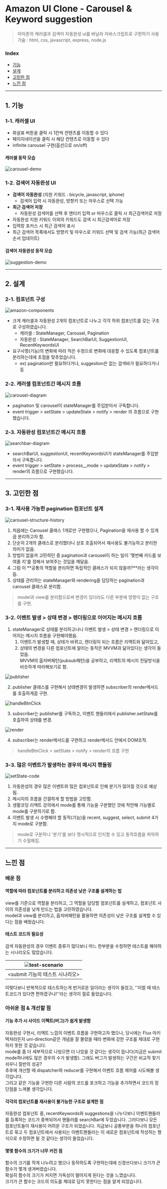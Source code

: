 # Amazon UI Clone - Carousel & Keyword suggestion

> 아마존의 캐러셀과 검색어 자동완성 ui를 바닐라 자바스크립트로 구현하기
> 사용 기술 : html, css, javascript, express, node.js

### Index

- [기능](https://github.com/revlanc/javascript-amazon#1-기능)
- [설계](https://github.com/revlanc/javascript-amazon#2-설계)
- [고민한 점](https://github.com/revlanc/javascript-amazon#3-고민한-점)
- [느낀 점](https://github.com/revlanc/javascript-amazon#4-느낀-점)

---

## 1. 기능

### 1-1. 캐러셀 UI

- 화살표 버튼을 클릭 시 1칸씩 컨텐츠를 이동할 수 있다
- 페이지네이션을 클릭 시 해당 컨텐츠로 이동할 수 있다
- infinite carousel 구현(옵션으로 on/off)

#### 캐러셀 동작 모습

![carousel-demo](https://user-images.githubusercontent.com/42905468/65383624-1ff9cf00-dd53-11e9-9360-0e2e7a1fd1de.gif)

### 1-2. 검색어 자동완성 UI

- **검색어 자동완성** (지원 키워드 : bicycle, javascript, iphone)
  - 검색어 입력 시 자동완성, 방향키 또는 마우스로 선택 가능
- **최근 검색어 저장**
  - 자동완성 검색어를 선택 후 엔터키 입력 or 마우스로 클릭 시 최근검색어로 저장
- 자동완성 지원 키워드 이외의 키워드도 검색 시 최근검색어로 저장
- 입력창 포커스 시 최근 검색어 표시
- 최근 검색어 목록에서도 방향키 및 마우스로 키워드 선택 및 검색 가능(최근 검색어 순서 업데이트)

#### 검색어 자동완성 동작 모습

![suggestion-demo](https://user-images.githubusercontent.com/42905468/65383478-17a09480-dd51-11e9-8aa4-abfde5fa4788.gif)

---

## 2. 설계

### 2-1. 컴포넌트 구성

![amazon-components](https://user-images.githubusercontent.com/42905468/65384607-21c98f80-dd5f-11e9-950a-b76e9b8b59af.jpeg)

- 크게 캐러셀과 자동완성 2개의 컴포넌트로 나누고 각각 하위 컴포넌트를 갖는 구조로 구성하였습니다.
  - 캐러셀 : StateManager, Carousel, Pagination
  - 자동완성 : StateManager, SearchBarUI, SuggestionUI, RecentKeywordsUI
- 요구사항(기능)의 변화에 따라 적은 수정으로 변화에 대응할 수 있도록 컴포넌트를 분리하는데에 초점을 맞추었습니다.
  - ex) pagination만 필요하다거나, suggestion은 없는 검색바가 필요하다거나 등

### 2-2. 캐러셀 컴포넌트간 메시지 흐름

![carousel-diagram](https://user-images.githubusercontent.com/42905468/65389330-0f1b7e80-dd90-11e9-8ec1-ae3722d37f4b.jpeg)

- pagination 및 carousel이 stateManager를 주입받아서 구독합니다.
- event trigger > setState > updateState > notify > render 의 흐름으로 구현했습니다.

### 2-3. 자동완성 컴포넌트간 메시지 흐름

![searchbar-diagram](https://user-images.githubusercontent.com/42905468/65389334-117dd880-dd90-11e9-801f-fa7421c0235b.jpeg)

- searchBarUI, suggestionUI, recentKeywordsUI가 stateManager를 주입받아서 구독합니다.
- event trigger > setState > process\_\_mode > updateState > notify > render의 흐름으로 구현했습니다.

---

## 3. 고민한 점

### 3-1. 재사용 가능한 pagination 컴포넌트 설계

![carousel-structure-history](https://user-images.githubusercontent.com/42905468/65406800-94984080-de1b-11e9-9288-daf69508d0b0.jpeg)

1. 처음에는 Carousel 클래스 1개로만 구현했으나, Pagination을 재사용 할 수 있게끔 분리하고자 함.
2. 단순히 2개의 클래스로 분리했더니 상호 호출되어서 재사용도 불가능하고 분리한 의미가 없음.
3. 방법이 없을까 고민하던 중 pagination과 carousel이 하는 일이 '몇번째 카드를 보여줄 지'를 정해서 보여주는 것임을 깨달음.
4. 그럼 이 **공통의 역할을 분리하면 독립적인 클래스가 되지 않을까?**라는 생각이 듬.
5. 상태를 관리하는 stateManager와 rendering을 담당하는 pagination과 carousel 클래스로 분리함.

> model과 view를 분리함으로써 변경이 있더라도 다른 부분에 영향이 없는 구조를 구현.

### 3-2. 이벤트 발생 > 상태 변경 > 렌더링으로 이어지는 메시지 흐름

1. stateManager로 상태를 분리하고나니 이벤트 발생 > 상태 변경 > 렌더링으로 이어지는 메시지 흐름을 구현해야했음.
   1. 이벤트가 발생할 때, 상태가 바뀌고, 렌더링이 되는 흐름은 리액트와 닮아있고,
   2. 상태의 변경을 다른 컴포넌트에 알리는 동작은 MVVM과 닮아있다는 생각이 들었음.  
      MVVM의 옵저버패턴(pubsub패턴)을 공부하고, 리액트의 메시지 전달방식을 비슷하게 따라해보기로 함.

![publisher](https://user-images.githubusercontent.com/42905468/65619273-d29f8b00-dffa-11e9-804e-c999dcd24e31.png)

2. publisher 클래스를 구현해서 상태변경이 발생하면 subscriber의 render메서드를 호출하게끔 구현.

![handleBtnClick](https://user-images.githubusercontent.com/42905468/65618073-aaaf2800-dff8-11e9-9715-2b9594932a59.png)

3. subscriber는 publisher를 구독하고, 이벤트 핸들러에서 publisher.setState를 호출하여 상태를 변경.

![render](https://user-images.githubusercontent.com/42905468/65618075-ab47be80-dff8-11e9-916f-acbff31bfd9d.png)

4. subscriber는 render메서드를 구현하고 render메서드 안에서 DOM조작.

> handleBtnClick > setState > notify > render의 흐름 구현

### 3-3. 많은 이벤트가 발생하는 경우의 메시지 핸들링

![setState-code](https://user-images.githubusercontent.com/42905468/65531540-192ab200-df35-11e9-9f81-6d18091ee2f2.png)

1. 자동완성의 경우 많은 이벤트와 많은 컴포넌트로 인해 분기가 많아질 것으로 예상됨.
2. 메시지의 흐름을 간결하게 할 방법을 고민함.
3. 생활코딩 리액트 강의에서 mode를 통해 기능을 구분했던 것에 착안해 기능별로 mode를 구분하기로 함.
4. 이벤트 발생 시 수행해야 할 동작(기능)을 recent, suggest, select, submit 4가지 mode로 구분함.

> mode로 구분하니 '분기'를 보다 명시적으로 인지할 수 있고 동작흐름을 파악하기 수월해짐.

---

## 느낀 점

### 배운 점

#### 역할에 따라 컴포넌트를 분리하고 의존성 낮은 구조를 설계하는 법

view를 기준으로 역할을 분리하고, 그 역할을 담당할 컴포넌트를 설계하고, 컴포넌트 사이의 의존성을 낮게 만드는 법을 고민하였습니다.  
model과 view를 분리하고, 옵저버패턴을 활용하면 의존성이 낮은 구조를 설계할 수 있다는 점을 배웠습니다.

#### 테스트 코드의 필요성

검색 자동완성의 경우 이벤트 종류가 많다보니 어느 한부분을 수정하면 테스트를 해야하는 시나리오도 많았습니다.

| ![test-scenario](https://user-images.githubusercontent.com/42905468/65701145-c596a080-e0bb-11e9-808f-9972827dd4ef.png) |
| :--------------------------------------------------------------------------------------------------------------------: |
|                                            <submit 기능의 테스트 시나리오>                                             |

이렇다보니 반복적으로 테스트하는게 번거로운 일이라는 생각이 들었고, ''이럴 때 테스트코드가 있다면 편하겠구나!''라는 생각이 절로 들었습니다.

### 아쉬운 점 & 개선할 점

#### 기능 추가 시 사이드 이펙트(버그)가 쉽게 발생함

자동완성 구현시, 리액트 느낌의 이벤트 흐름을 구현하고자 했으나, 당시에는 Flux 아키텍처라든지 uni-direction같은 개념을 잘 몰랐을 때라 변화에 강한 구조를 제대로 구현하지 못한 것 같습니다.  
mode를 좀 더 세부적으로 나눴으면 더 나았을 것 같다는 생각이 듭니다(지금은 submit mode하나에도 많은 경우의 수가 발생함). 그래도 버그가 발생하는 구간은 비교적 찾기 쉬우니 절반의 성공?  
추후에 개선할 때 dispatcher와 reducer를 구현해서 이벤트 흐름 제어를 시도해볼 생각입니다.  
그리고 같은 기능을 구현한 다른 사람의 코드를 포크하고 기능을 추가하면서 코드의 장단점을 느껴볼 생각입니다.

#### 각각의 컴포넌트를 재사용이 불가능한 구조로 설계한 점

자동완성 컴포넌트 중, recentKeywords와 suggestions을 나누다보니 이벤트핸들러를 등록하는 코드가 중복되어서 핸들러를 searchBar에 두었습니다. 그러다보니 모든 컴포넌트들이 재사용이 어려운 구조가 되었습니다. 지금보니 공통부분을 하나의 컴포넌트로 묶고 두 컴포넌트에서 사용되는 이벤트핸들러는 이 새로운 컴포넌트에 작성하는 형식으로 수정하면 될 것 같다는 생각이 들었습니다.

#### 몇몇 함수의 크기가 너무 커진 점

함수의 크기를 작게 나누려고 했으나 동작하도록 구현하는데에 신경쓰다보니 크기가 큰 함수가 몇개 생겨버렸습니다.  
확실히 함수의 크기가 커지면 가독성이 떨어지게 된다는 것을 느꼈습니다.  
크기가 큰 함수는 코드의 의도를 제대로 담지 못한다는 점을 알게 되었습니다.
